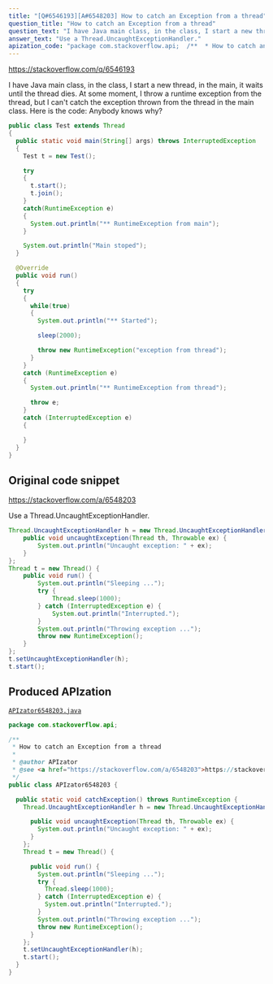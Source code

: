 ```yaml
---
title: "[Q#6546193][A#6548203] How to catch an Exception from a thread"
question_title: "How to catch an Exception from a thread"
question_text: "I have Java main class, in the class, I start a new thread, in the main, it waits until the thread dies. At some moment, I throw a runtime exception from the thread, but I can't catch the exception thrown from the thread in the main class. Here is the code: Anybody knows why?"
answer_text: "Use a Thread.UncaughtExceptionHandler."
apization_code: "package com.stackoverflow.api;  /**  * How to catch an Exception from a thread  *  * @author APIzator  * @see <a href=\"https://stackoverflow.com/a/6548203\">https://stackoverflow.com/a/6548203</a>  */ public class APIzator6548203 {    public static void catchException() throws RuntimeException {     Thread.UncaughtExceptionHandler h = new Thread.UncaughtExceptionHandler() {        public void uncaughtException(Thread th, Throwable ex) {         System.out.println(\"Uncaught exception: \" + ex);       }     };     Thread t = new Thread() {        public void run() {         System.out.println(\"Sleeping ...\");         try {           Thread.sleep(1000);         } catch (InterruptedException e) {           System.out.println(\"Interrupted.\");         }         System.out.println(\"Throwing exception ...\");         throw new RuntimeException();       }     };     t.setUncaughtExceptionHandler(h);     t.start();   } }"
---
```


https://stackoverflow.com/q/6546193

I have Java main class, in the class, I start a new thread, in the main, it waits until the thread dies. At some moment, I throw a runtime exception from the thread, but I can&#x27;t catch the exception thrown from the thread in the main class.
Here is the code:
Anybody knows why?


```java
public class Test extends Thread
{
  public static void main(String[] args) throws InterruptedException
  {
    Test t = new Test();

    try
    {
      t.start();
      t.join();
    }
    catch(RuntimeException e)
    {
      System.out.println("** RuntimeException from main");
    }

    System.out.println("Main stoped");
  }

  @Override
  public void run()
  {
    try
    {
      while(true)
      {
        System.out.println("** Started");

        sleep(2000);

        throw new RuntimeException("exception from thread");
      }
    }
    catch (RuntimeException e)
    {
      System.out.println("** RuntimeException from thread");

      throw e;
    } 
    catch (InterruptedException e)
    {

    }
  }
}
```


## Original code snippet

https://stackoverflow.com/a/6548203

Use a Thread.UncaughtExceptionHandler.

```java
Thread.UncaughtExceptionHandler h = new Thread.UncaughtExceptionHandler() {
    public void uncaughtException(Thread th, Throwable ex) {
        System.out.println("Uncaught exception: " + ex);
    }
};
Thread t = new Thread() {
    public void run() {
        System.out.println("Sleeping ...");
        try {
            Thread.sleep(1000);
        } catch (InterruptedException e) {
            System.out.println("Interrupted.");
        }
        System.out.println("Throwing exception ...");
        throw new RuntimeException();
    }
};
t.setUncaughtExceptionHandler(h);
t.start();
```

## Produced APIzation

[`APIzator6548203.java`](https://github.com/pasqualesalza/apization-temp-data/raw/master/apizations/java/APIzator6548203.java)

```java
package com.stackoverflow.api;

/**
 * How to catch an Exception from a thread
 *
 * @author APIzator
 * @see <a href="https://stackoverflow.com/a/6548203">https://stackoverflow.com/a/6548203</a>
 */
public class APIzator6548203 {

  public static void catchException() throws RuntimeException {
    Thread.UncaughtExceptionHandler h = new Thread.UncaughtExceptionHandler() {

      public void uncaughtException(Thread th, Throwable ex) {
        System.out.println("Uncaught exception: " + ex);
      }
    };
    Thread t = new Thread() {

      public void run() {
        System.out.println("Sleeping ...");
        try {
          Thread.sleep(1000);
        } catch (InterruptedException e) {
          System.out.println("Interrupted.");
        }
        System.out.println("Throwing exception ...");
        throw new RuntimeException();
      }
    };
    t.setUncaughtExceptionHandler(h);
    t.start();
  }
}

```
